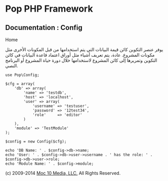 Pop PHP Framework
=================

Documentation : Config
----------------------

Home

يوفر عنصر التكوين كائن قيمة البيانات التي يتم استخدامها من قبل المكونات
الأخرى مثل مكونات المشروع. عادة، يتم تعريف أشياء مثل أوراق اعتماد قاعدة
البيانات في كائن التكوين وتمريرها إلى كائن المشروع لاستخدامها خلال دورة
حياة المشروع أو البرنامج النصي.

    use Pop\Config;

    $cfg = array(
        'db' => array(
            'name' => 'testdb',
            'host' => 'localhost',
            'user' => array(
                'username' => 'testuser',
                'password' => '12test34',
                'role'     => 'editor'
            )
        ),
        'module' => 'TestModule'
    );

    $config = new Config($cfg);

    echo 'DB Name: ' . $config->db->name;
    echo 'User: ' . $config->db->user->username . ' has the role: ' . $config->db->user->role;
    echo 'Module Name: ' . $config->module;

\(c) 2009-2014 [Moc 10 Media, LLC.](http://www.moc10media.com) All
Rights Reserved.
